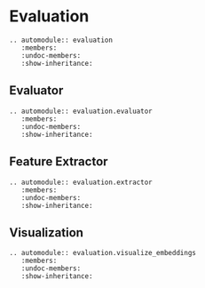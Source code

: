 # Evaluation

```{eval-rst}
.. automodule:: evaluation
   :members:
   :undoc-members:
   :show-inheritance:
```

## Evaluator

```{eval-rst}
.. automodule:: evaluation.evaluator
   :members:
   :undoc-members:
   :show-inheritance:
```

## Feature Extractor

```{eval-rst}
.. automodule:: evaluation.extractor
   :members:
   :undoc-members:
   :show-inheritance:
```

## Visualization

```{eval-rst}
.. automodule:: evaluation.visualize_embeddings
   :members:
   :undoc-members:
   :show-inheritance:
```
